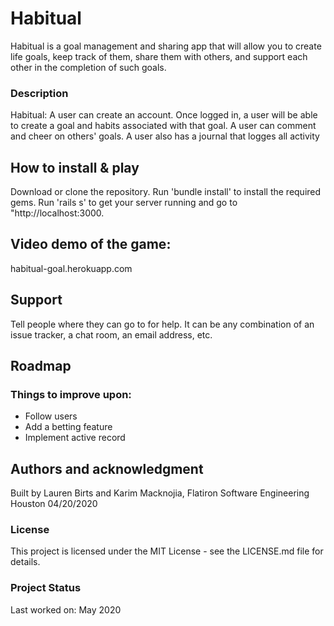 # Habitual

 Habitual is a goal management and sharing app that will allow you to create life goals, keep track of them, share them with others, and support each other in the completion of such goals.


### Description


Habitual: A user can create an account. Once logged in, a user will be able to create a goal and habits associated with that goal. A user can comment and cheer on others' goals. A user also has a journal that logges all activity

## How to install & play

Download or clone the repository. Run 'bundle install' to install the required gems. Run 'rails s' to get your server running and go to "http://localhost:3000.

## Video demo of the game: 

habitual-goal.herokuapp.com

## Support

Tell people where they can go to for help. It can be any combination of an issue tracker, a chat room, an email address, etc.

## Roadmap

### Things to improve upon:
 - Follow users
 - Add a betting feature
 - Implement active record

## Authors and acknowledgment
Built by Lauren Birts and Karim Macknojia, Flatiron Software Engineering Houston 04/20/2020

### License
This project is licensed under the MIT License - see the LICENSE.md file for details.

### Project Status
 Last worked on: May 2020
